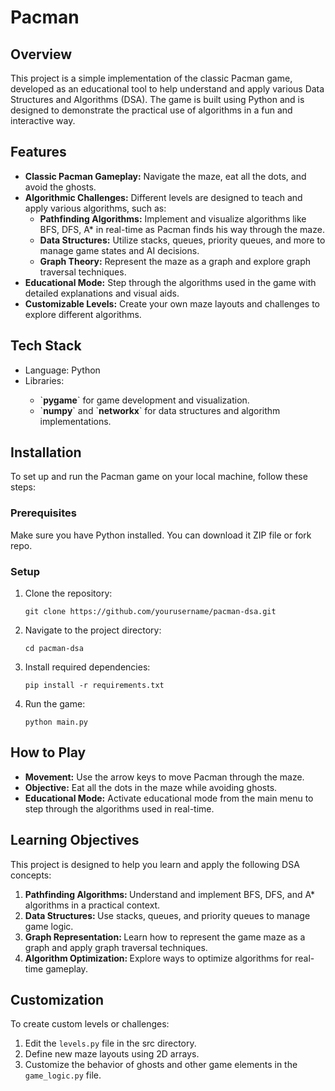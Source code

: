 <h1>Pacman</h1>

<h2>Overview</h2>

This project is a simple implementation of the classic Pacman game, developed as an educational tool to help understand and apply various Data Structures and Algorithms (DSA). The game is built using Python and is designed to demonstrate the practical use of algorithms in a fun and interactive way.

<h2>Features</h2>

<ul>
  <li><strong>Classic Pacman Gameplay:</strong> Navigate the maze, eat all the dots, and avoid the ghosts.</li>
  <li>
    <strong>Algorithmic Challenges:</strong> Different levels are designed to teach and apply various algorithms, such as:
    <ul>
      <li><strong>Pathfinding Algorithms:</strong> Implement and visualize algorithms like BFS, DFS, A* in real-time as Pacman finds his way through the maze.</li>
      <li><strong>Data Structures:</strong> Utilize stacks, queues, priority queues, and more to manage game states and AI decisions.</li>
      <li><strong>Graph Theory:</strong> Represent the maze as a graph and explore graph traversal techniques.</li>
    </ul>
  </li>
  <li><strong>Educational Mode:</strong> Step through the algorithms used in the game with detailed explanations and visual aids.</li>
  <li><strong>Customizable Levels:</strong> Create your own maze layouts and challenges to explore different algorithms.</li>
</ul>

<h2>Tech Stack</h2>

<ul>
  <li>Language: Python</li>
  <li>Libraries:</li>
  <ul>
    <li>`<strong>pygame</strong>` for game development and visualization.</li>
    <li>`<strong>numpy</strong>` and `<strong>networkx</strong>` for data structures and algorithm implementations.</li>
  </ul>
  
</ul>

<h2>Installation</h2>

To set up and run the Pacman game on your local machine, follow these steps:

<h3>Prerequisites</h3>
Make sure you have Python installed. You can download it ZIP file or fork repo.

<h3>Setup</h3>

1. Clone the repository:

	`git clone https://github.com/yourusername/pacman-dsa.git`

2. Navigate to the project directory:

	`cd pacman-dsa`

3. Install required dependencies:

	`pip install -r requirements.txt`

4. Run the game:

	`python main.py`


<h2>How to Play</h2>
<ul>
  <li><strong>Movement:</strong> Use the arrow keys to move Pacman through the maze.</li>
  <li><strong>Objective:</strong> Eat all the dots in the maze while avoiding ghosts.</li>
  <li><strong>Educational Mode:</strong> Activate educational mode from the main menu to step through the algorithms used in real-time.</li>
</ul>


<h2>Learning Objectives</h2>
This project is designed to help you learn and apply the following DSA concepts:

1. <strong>Pathfinding Algorithms: </strong>Understand and implement BFS, DFS, and A* algorithms in a practical context.
2. <strong>Data Structures: </strong>Use stacks, queues, and priority queues to manage game logic.
3. <strong>Graph Representation: </strong>Learn how to represent the game maze as a graph and apply graph traversal techniques.
4. <strong>Algorithm Optimization: </strong>Explore ways to optimize algorithms for real-time gameplay.

<h2>Customization</h2>
To create custom levels or challenges:

1. Edit the `levels.py` file in the src directory.
2. Define new maze layouts using 2D arrays.
3. Customize the behavior of ghosts and other game elements in the `game_logic.py` file.
